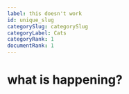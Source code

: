 ```yaml
---
label: this doesn't work
id: unique_slug
categorySlug: categorySlug
categoryLabel: Cats
categoryRank: 1
documentRank: 1
---
```


# what is happening?